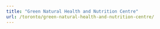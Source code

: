 ```yaml
---
title: "Green Natural Health and Nutrition Centre"
url: /toronto/green-natural-health-and-nutrition-centre/
---
```

